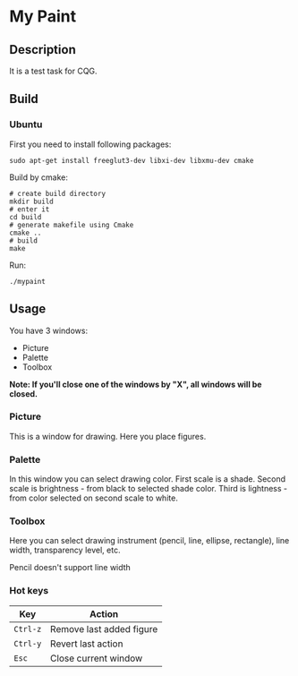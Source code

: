 # My Paint

## Description

It is a test task for CQG.

## Build

### Ubuntu

First you need to install following packages:

	sudo apt-get install freeglut3-dev libxi-dev libxmu-dev cmake

Build by cmake:

	# create build directory
	mkdir build
	# enter it
	cd build
	# generate makefile using Cmake
	cmake ..
	# build
	make

Run:

	./mypaint

## Usage

You have 3 windows:

* Picture
* Palette
* Toolbox

**Note: If you'll close one of the windows by "X", all windows will be closed.**

### Picture

This is a window for drawing. Here you place figures.

### Palette

In this window you can select drawing color. First scale is a shade.
Second scale is brightness - from black to selected shade color.
Third is lightness - from color selected on second scale to white.

### Toolbox

Here you can select drawing instrument (pencil, line, ellipse, rectangle),
line width, transparency level, etc.

Pencil doesn't support line width

### Hot keys

|	Key		|	Action					|
|-----------|---------------------------|
| `Ctrl-z`	| Remove last added figure	|
| `Ctrl-y`	| Revert last action		|
| `Esc`		| Close current window		|
